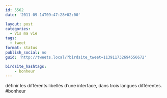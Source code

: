 ```yaml
---
id: 5562
date: '2011-09-14T09:47:28+02:00'

layout: post
categories:
  - Vis ma vie
tags:
  - tweet
format: status
publish_social: no
guid: 'http://tweets.local/?birdsite_tweet=113911732694556672'

birdsite_hashtags:
    - bonheur
---
```


définir les différents libellés d’une interface, dans trois langues différentes. #bonheur